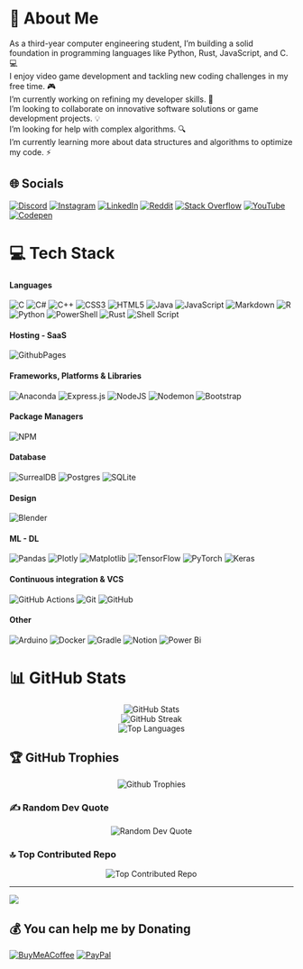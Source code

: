 # 💫 About Me

As a third-year computer engineering student, I’m building a solid foundation in programming languages like Python, Rust, JavaScript, and C. 💻 <br>I enjoy video game development and tackling new coding challenges in my free time. 🎮<br>I’m currently working on refining my developer skills. 🤖<br>I’m looking to collaborate on innovative software solutions or game development projects. 💡<br>I’m looking for help with complex algorithms. 🔍<br>I’m currently learning more about data structures and algorithms to optimize my code. ⚡<br>

## 🌐 Socials

[![Discord](https://img.shields.io/badge/Discord-%237289DA.svg?logo=discord&logoColor=white)](https://discordapp.com/users/753775310574583820) [![Instagram](https://img.shields.io/badge/Instagram-%23E4405F.svg?logo=Instagram&logoColor=white)](https://instagram.com/fram_vlz/) [![LinkedIn](https://img.shields.io/badge/LinkedIn-%230077B5.svg?logo=linkedin&logoColor=white)](https://linkedin.com/in/francisco-martin-velez-manrique/) [![Reddit](https://img.shields.io/badge/Reddit-%23FF4500.svg?logo=Reddit&logoColor=white)](https://reddit.com/user/Last_Raise9661/) [![Stack Overflow](https://img.shields.io/badge/-Stackoverflow-FE7A16?logo=stack-overflow&logoColor=white)](https://stackoverflow.com/users/27100884/fram446742) [![YouTube](https://img.shields.io/badge/YouTube-%23FF0000.svg?logo=YouTube&logoColor=white)](https://youtube.com/@franciscomartinvelezmanriq9685) [![Codepen](https://img.shields.io/badge/Codepen-000000?style=for-the-badge&logo=codepen&logoColor=white)](https://codepen.io/Francisco-Mart-n-V-lez-Manrique)

# 💻 Tech Stack

#### Languages

![C](https://img.shields.io/badge/c-%2300599C.svg?style=for-the-badge&logo=c&logoColor=white)
![C#](https://img.shields.io/badge/c%23-%23239120.svg?style=for-the-badge&logo=csharp&logoColor=white)
![C++](https://img.shields.io/badge/c++-%2300599C.svg?style=for-the-badge&logo=c%2B%2B&logoColor=white)
![CSS3](https://img.shields.io/badge/-CSS3-000?style=for-the-badge&logo=css3)
![HTML5](https://img.shields.io/badge/html5-%23E34F26.svg?style=for-the-badge&logo=html5&logoColor=white)
![Java](https://img.shields.io/badge/java-%23ED8B00.svg?style=for-the-badge&logo=openjdk&logoColor=white)
![JavaScript](https://img.shields.io/badge/javascript-%23323330.svg?style=for-the-badge&logo=javascript&logoColor=%23F7DF1E)
![Markdown](https://img.shields.io/badge/markdown-%23000000.svg?style=for-the-badge&logo=markdown&logoColor=white)
![R](https://img.shields.io/badge/r-%23276DC3.svg?style=for-the-badge&logo=r&logoColor=white)
![Python](https://img.shields.io/badge/python-3670A0?style=for-the-badge&logo=python&logoColor=ffdd54)
![PowerShell](https://img.shields.io/badge/PowerShell-%235391FE.svg?style=for-the-badge&logo=powershell&logoColor=white)
![Rust](https://img.shields.io/badge/rust-%23000000.svg?style=for-the-badge&logo=rust&logoColor=white)
![Shell Script](https://img.shields.io/badge/shell_script-%23121011.svg?style=for-the-badge&logo=gnu-bash&logoColor=white)

#### Hosting - SaaS

![GithubPages](https://img.shields.io/badge/github%20pages-121013?style=for-the-badge&logo=github&logoColor=white)

#### Frameworks, Platforms & Libraries

![Anaconda](https://img.shields.io/badge/Anaconda-%2344A833.svg?style=for-the-badge&logo=anaconda&logoColor=white)
![Express.js](https://img.shields.io/badge/express.js-%23404d59.svg?style=for-the-badge&logo=express&logoColor=%2361DAFB)
![NodeJS](https://img.shields.io/badge/node.js-6DA55F?style=for-the-badge&logo=node.js&logoColor=white)
![Nodemon](https://img.shields.io/badge/NODEMON-%23323330.svg?style=for-the-badge&logo=nodemon&logoColor=%BBDEAD)
![Bootstrap](https://img.shields.io/badge/bootstrap-%238511FA.svg?style=for-the-badge&logo=bootstrap&logoColor=white)

#### Package Managers

![NPM](https://img.shields.io/badge/NPM-%23CB3837.svg?style=for-the-badge&logo=npm&logoColor=white)

#### Database

![SurrealDB](https://img.shields.io/badge/SurrealDB-FF00A0?style=for-the-badge&logo=surrealdb&logoColor=white)
![Postgres](https://img.shields.io/badge/postgres-%23316192.svg?style=for-the-badge&logo=postgresql&logoColor=white)
![SQLite](https://img.shields.io/badge/sqlite-%2307405e.svg?style=for-the-badge&logo=sqlite&logoColor=white)

#### Design

![Blender](https://img.shields.io/badge/blender-%23F5792A.svg?style=for-the-badge&logo=blender&logoColor=white)

#### ML - DL

![Pandas](https://img.shields.io/badge/pandas-%23150458.svg?style=for-the-badge&logo=pandas&logoColor=white)
![Plotly](https://img.shields.io/badge/Plotly-%233F4F75.svg?style=for-the-badge&logo=plotly&logoColor=white)
![Matplotlib](https://img.shields.io/badge/Matplotlib-%23ffffff.svg?style=for-the-badge&logo=Matplotlib&logoColor=black)
![TensorFlow](https://img.shields.io/badge/TensorFlow-%23FF6F00.svg?style=for-the-badge&logo=TensorFlow&logoColor=white)
![PyTorch](https://img.shields.io/badge/PyTorch-%23EE4C2C.svg?style=for-the-badge&logo=PyTorch&logoColor=white)
![Keras](https://img.shields.io/badge/Keras-%23D00000.svg?style=for-the-badge&logo=Keras&logoColor=white)

#### Continuous integration & VCS

![GitHub Actions](https://img.shields.io/badge/github%20actions-%232671E5.svg?style=for-the-badge&logo=githubactions&logoColor=white)
![Git](https://img.shields.io/badge/git-%23F05033.svg?style=for-the-badge&logo=git&logoColor=white)
![GitHub](https://img.shields.io/badge/github-%23121011.svg?style=for-the-badge&logo=github&logoColor=white)

#### Other

![Arduino](https://img.shields.io/badge/-Arduino-00979D?style=for-the-badge&logo=Arduino&logoColor=white)
![Docker](https://img.shields.io/badge/docker-%230db7ed.svg?style=for-the-badge&logo=docker&logoColor=white)
![Gradle](https://img.shields.io/badge/Gradle-02303A.svg?style=for-the-badge&logo=Gradle&logoColor=white)
![Notion](https://img.shields.io/badge/Notion-%23000000.svg?style=for-the-badge&logo=notion&logoColor=white)
![Power Bi](https://img.shields.io/badge/power_bi-F2C811?style=for-the-badge&logo=powerbi&logoColor=black)

# 📊 GitHub Stats

<div align="center">
    <picture>
        <source media="(max-width: 600px)" srcset="https://github-readme-stats.vercel.app/api?username=fram446742&theme=github_dark&hide_border=false&include_all_commits=true&count_private=true&layout=compact">
        <img src="https://github-readme-stats.vercel.app/api?username=fram446742&theme=github_dark&hide_border=false&include_all_commits=true&count_private=true" alt="GitHub Stats"/><br/>
    </picture>
    <picture>
        <source media="(max-width: 600px)" srcset="https://github-readme-streak-stats.herokuapp.com/?user=fram446742&theme=github_dark&hide_border=false&layout=compact">
        <img src="https://github-readme-streak-stats.herokuapp.com/?user=fram446742&theme=github_dark&hide_border=false" alt="GitHub Streak"/><br/>
    </picture>
    <picture>
        <source media="(max-width: 600px)" srcset="https://github-readme-stats.vercel.app/api/top-langs/?username=fram446742&theme=github_dark&hide_border=false&include_all_commits=true&count_private=true&layout=compact">
        <img src="https://github-readme-stats.vercel.app/api/top-langs/?username=fram446742&theme=github_dark&hide_border=false&include_all_commits=true&count_private=true&layout=compact" alt="Top Languages"/>
    </picture>
</div>

## 🏆 GitHub Trophies

<div align="center">
    <img src="https://github-profile-trophy.vercel.app/?username=fram446742&theme=github_dark&no-frame=false&no-bg=true&margin-w=4" alt="Github Trophies"/><br/>
</div>

### ✍️ Random Dev Quote

<div align="center">
    <img src="https://quotes-github-readme.vercel.app/api?type=horizontal&theme=tokyonight" alt="Random Dev Quote"/><br/>
</div>

### 🔝 Top Contributed Repo

<div align="center">
    <img src="https://github-contributor-stats.vercel.app/api?username=fram446742&limit=5&theme=github_dark&combine_all_yearly_contributions=true" alt="Top Contributed Repo"/><br/>
</div>

---
[![](https://visitcount.itsvg.in/api?id=fram446742&icon=0&color=13)](https://visitcount.itsvg.in)

## 💰 You can help me by Donating

  [![BuyMeACoffee](https://img.shields.io/badge/Buy%20Me%20a%20Coffee-ffdd00?style=for-the-badge&logo=buy-me-a-coffee&logoColor=black)](https://buymeacoffee.com/buymeacoffee.com/Jg0x88IMNo) [![PayPal](https://img.shields.io/badge/PayPal-00457C?style=for-the-badge&logo=paypal&logoColor=white)](https://paypal.me/https://paypal.me/fram446742)

<!-- Proudly created with GPRM ( https://gprm.itsvg.in ) -->

